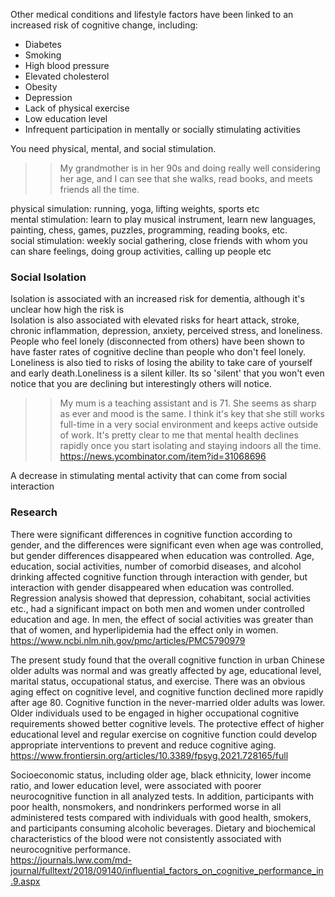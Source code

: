 Other medical conditions and lifestyle factors have been linked to an increased risk of cognitive change, including:

- Diabetes
- Smoking
- High blood pressure
- Elevated cholesterol
- Obesity
- Depression
- Lack of physical exercise
- Low education level
- Infrequent participation in mentally or socially stimulating activities

You need physical, mental, and social stimulation.   
>> My grandmother is in her 90s and doing really well considering her age, and I can see that she walks, read books, and meets friends all the time.   

physical simulation: running, yoga, lifting weights, sports etc  
mental stimulation: learn to play musical instrument, learn new languages, painting, chess, games, puzzles, programming, reading books, etc.   
social stimulation: weekly social gathering, close friends with whom you can share feelings, doing group activities, calling up people etc  

### Social Isolation
Isolation is associated with an increased risk for dementia, although it's unclear how high the risk is    
Isolation is also associated with elevated risks for heart attack, stroke, chronic inflammation, depression, anxiety, perceived stress, and loneliness.  
People who feel lonely (disconnected from others) have been shown to have faster rates of cognitive decline than people who don't feel lonely. Loneliness is also tied to risks of losing the ability to take care of yourself and early death.Loneliness is a silent killer. Its so 'silent' that you won't even notice that you are declining but interestingly others will notice.   

>> My mum is a teaching assistant and is 71. She seems as sharp as ever and mood is the same. I think it's key that she still works full-time in a very social environment and keeps active outside of work. It's pretty clear to me that mental health declines rapidly once you start isolating and staying indoors all the time. 
https://news.ycombinator.com/item?id=31068696  

A decrease in stimulating mental activity that can come from social interaction



### Research
There were significant differences in cognitive function according to gender, and the differences were significant even when age was controlled, but gender differences disappeared when education was controlled. Age, education, social activities, number of comorbid diseases, and alcohol drinking affected cognitive function through interaction with gender, but interaction with gender disappeared when education was controlled. Regression analysis showed that depression, cohabitant, social activities etc., had a significant impact on both men and women under controlled education and age. In men, the effect of social activities was greater than that of women, and hyperlipidemia had the effect only in women.    
https://www.ncbi.nlm.nih.gov/pmc/articles/PMC5790979  


The present study found that the overall cognitive function in urban Chinese older adults was normal and was greatly affected by age, educational level, marital status, occupational status, and exercise. There was an obvious aging effect on cognitive level, and cognitive function declined more rapidly after age 80. Cognitive function in the never-married older adults was lower. Older individuals used to be engaged in higher occupational cognitive requirements showed better cognitive levels. The protective effect of higher educational level and regular exercise on cognitive function could develop appropriate interventions to prevent and reduce cognitive aging.  
https://www.frontiersin.org/articles/10.3389/fpsyg.2021.728165/full  

Socioeconomic status, including older age, black ethnicity, lower income ratio, and lower education level, were associated with poorer neurocognitive function in all analyzed tests. In addition, participants with poor health, nonsmokers, and nondrinkers performed worse in all administered tests compared with individuals with good health, smokers, and participants consuming alcoholic beverages. Dietary and biochemical characteristics of the blood were not consistently associated with neurocognitive performance.  
https://journals.lww.com/md-journal/fulltext/2018/09140/influential_factors_on_cognitive_performance_in.9.aspx  

